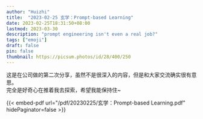 ```yaml
---
author: "Huizhi"
title:  "2023-02-25 玄学：Prompt-based Learning"  
date: 2023-02-25T18:31:50+08:00  
lastmod: 2023-03-30
description: "prompt engineering isn't even a real job?"
tags: ["emoji"]
draft: false
pin: false
thumbnail: https://picsum.photos/id/28/400/250
---
```




 这是在公司做的第二次分享，虽然不是很深入的内容，但是和大家交流确实很有意思。  
 完全是好奇心在推着我去探索，希望我能保持住~



{{< embed-pdf url="/pdf/20230225/玄学：Prompt-based Learning.pdf" hidePaginator=false >}}